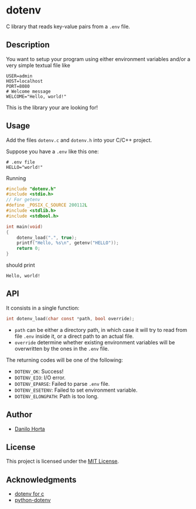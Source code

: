 # dotenv

C library that reads key-value pairs from a `.env` file.

## Description

You want to setup your program using either environment variables
and/or a very simple textual file like

```
USER=admin
HOST=localhost
PORT=8080
# Welcome message
WELCOME="Hello, world!"
```

This is the library your are looking for!

## Usage

Add the files `dotenv.c` and `dotenv.h` into your C/C++ project.

Suppose you have a `.env` like this one:

```
# .env file
HELLO="world!"
```

Running

```c
#include "dotenv.h"
#include <stdio.h>
// For getenv
#define _POSIX_C_SOURCE 200112L
#include <stdlib.h>
#include <stdbool.h>

int main(void)
{
    dotenv_load(".", true);
    printf("Hello, %s\n", getenv("HELLO"));
    return 0;
}
```

should print

```
Hello, world!
```

## API

It consists in a single function:

```c
int dotenv_load(char const *path, bool override);
```

- `path` can be either a directory path, in which case it will try to read from
  file `.env` inside it, or a direct path to an actual file.
- `override` determine whether existing environment variables will be overwritten
  by the ones in the `.env` file.

The returning codes will be one of the following:

- `DOTENV_OK`: Success!
- `DOTENV_EIO`: I/O error.
- `DOTENV_EPARSE`: Failed to parse `.env` file.
- `DOTENV_ESETENV`: Failed to set environment variable.
- `DOTENV_ELONGPATH`: Path is too long.

## Author

- [Danilo Horta](https://github.com/horta)

## License

This project is licensed under the [MIT License](https://raw.githubusercontent.com/EBI-Metagenomics/dotenv/main/LICENSE).

## Acknowledgments

- [dotenv for c](https://github.com/Isty001/dotenv-c)
- [python-dotenv](https://github.com/theskumar/python-dotenv)
